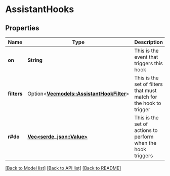 # AssistantHooks

## Properties

Name | Type | Description | Notes
------------ | ------------- | ------------- | -------------
**on** | **String** | This is the event that triggers this hook | 
**filters** | Option<[**Vec<models::AssistantHookFilter>**](AssistantHookFilter.md)> | This is the set of filters that must match for the hook to trigger | [optional]
**r#do** | [**Vec<serde_json::Value>**](serde_json::Value.md) | This is the set of actions to perform when the hook triggers | 

[[Back to Model list]](../README.md#documentation-for-models) [[Back to API list]](../README.md#documentation-for-api-endpoints) [[Back to README]](../README.md)


